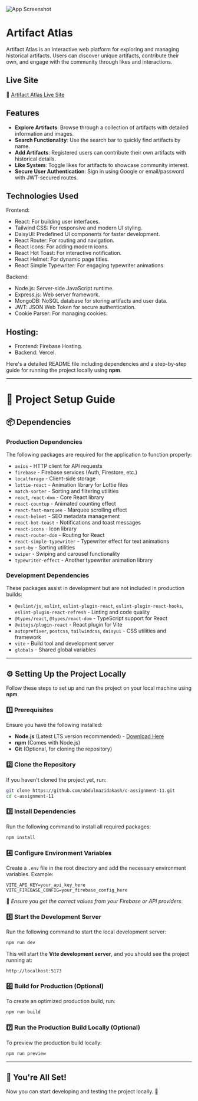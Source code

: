 ![App Screenshot](https://i.ibb.co.com/Tq0Pp0cf/artifacts-banner-image.jpg)

# Artifact Atlas  

Artifact Atlas is an interactive web platform for exploring and managing historical artifacts. Users can discover unique artifacts, contribute their own, and engage with the community through likes and interactions.  

## Live Site  
🔗 [Artifact Atlas Live Site](https://assignment-11-artifact-atlas.netlify.app)  

## Features  
- **Explore Artifacts**: Browse through a collection of artifacts with detailed information and images.  
- **Search Functionality**: Use the search bar to quickly find artifacts by name.  
- **Add Artifacts**: Registered users can contribute their own artifacts with historical details.  
- **Like System**: Toggle likes for artifacts to showcase community interest.  
- **Secure User Authentication**: Sign in using Google or email/password with JWT-secured routes.  


## Technologies Used

Frontend:

- React: For building user interfaces.
- Tailwind CSS: For responsive and modern UI styling.
- DaisyUI: Predefined UI components for faster development.
- React Router: For routing and navigation.
- React Icons: For adding modern icons.
- React Hot Toast: For interactive notification.
- React Helmet: For dynamic page titles.
- React Simple Typewriter: For engaging typewriter animations.

Backend:

- Node.js: Server-side JavaScript runtime.
- Express.js: Web server framework.
- MongoDB: NoSQL database for storing artifacts and user data.
- JWT: JSON Web Token for secure authentication.
- Cookie Parser: For managing cookies.

## Hosting:

- Frontend: Firebase Hosting.
- Backend: Vercel.

Here's a detailed README file including dependencies and a step-by-step guide for running the project locally using **npm**.

---

# 🚀 Project Setup Guide  

## 📦 Dependencies  

### **Production Dependencies**  
The following packages are required for the application to function properly:  

- `axios` - HTTP client for API requests  
- `firebase` - Firebase services (Auth, Firestore, etc.)  
- `localforage` - Client-side storage  
- `lottie-react` - Animation library for Lottie files  
- `match-sorter` - Sorting and filtering utilities  
- `react`, `react-dom` - Core React library  
- `react-countup` - Animated counting effect  
- `react-fast-marquee` - Marquee scrolling effect  
- `react-helmet` - SEO metadata management  
- `react-hot-toast` - Notifications and toast messages  
- `react-icons` - Icon library  
- `react-router-dom` - Routing for React  
- `react-simple-typewriter` - Typewriter effect for text animations  
- `sort-by` - Sorting utilities  
- `swiper` - Swiping and carousel functionality  
- `typewriter-effect` - Another typewriter animation library  

### **Development Dependencies**  
These packages assist in development but are not included in production builds:  

- `@eslint/js`, `eslint`, `eslint-plugin-react`, `eslint-plugin-react-hooks`, `eslint-plugin-react-refresh` - Linting and code quality  
- `@types/react`, `@types/react-dom` - TypeScript support for React  
- `@vitejs/plugin-react` - React plugin for Vite  
- `autoprefixer`, `postcss`, `tailwindcss`, `daisyui` - CSS utilities and framework  
- `vite` - Build tool and development server  
- `globals` - Shared global variables  

---

## ⚙️ **Setting Up the Project Locally**  

Follow these steps to set up and run the project on your local machine using **npm**.

### **1️⃣ Prerequisites**  
Ensure you have the following installed:  
- **Node.js** (Latest LTS version recommended) - [Download Here](https://nodejs.org/)  
- **npm** (Comes with Node.js)  
- **Git** (Optional, for cloning the repository)  

### **2️⃣ Clone the Repository**  
If you haven't cloned the project yet, run:  
```sh
git clone https://github.com/abdulmazidakash/c-assignment-11.git
cd c-assignment-11
```

### **3️⃣ Install Dependencies**  
Run the following command to install all required packages:  
```sh
npm install
```

### **4️⃣ Configure Environment Variables**  
Create a `.env` file in the root directory and add the necessary environment variables. Example:  
```
VITE_API_KEY=your_api_key_here
VITE_FIREBASE_CONFIG=your_firebase_config_here
```
📌 *Ensure you get the correct values from your Firebase or API providers.*  

### **5️⃣ Start the Development Server**  
Run the following command to start the local development server:  
```sh
npm run dev
```
This will start the **Vite development server**, and you should see the project running at:  
```
http://localhost:5173
```

### **6️⃣ Build for Production (Optional)**  
To create an optimized production build, run:  
```sh
npm run build
```

### **7️⃣ Run the Production Build Locally (Optional)**  
To preview the production build locally:  
```sh
npm run preview
```

---

## 🎯 **You're All Set!**  
Now you can start developing and testing the project locally. 🚀 